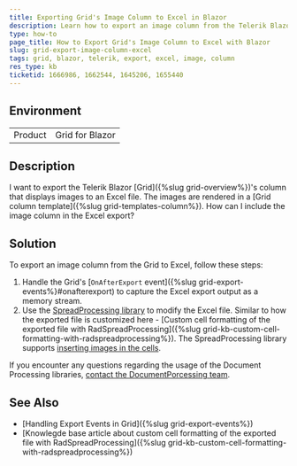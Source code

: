 ```yaml
---
title: Exporting Grid's Image Column to Excel in Blazor
description: Learn how to export an image column from the Telerik Blazor Grid to an Excel file by utilizing the Document Processing Library.
type: how-to
page_title: How to Export Grid's Image Column to Excel with Blazor
slug: grid-export-image-column-excel
tags: grid, blazor, telerik, export, excel, image, column
res_type: kb
ticketid: 1666986, 1662544, 1645206, 1655440
---
```


## Environment

<table>
    <tbody>
        <tr>
            <td>Product</td>
            <td>Grid for Blazor</td>
        </tr>
    </tbody>
</table>

## Description

I want to export the Telerik Blazor [Grid]({%slug grid-overview%})'s column that displays images to an Excel file. The images are rendered in a [Grid column template]({%slug grid-templates-column%}). How can I include the image column in the Excel export?

## Solution

To export an image column from the Grid to Excel, follow these steps:

1. Handle the Grid's [`OnAfterExport` event]({%slug grid-export-events%}#onafterexport) to capture the Excel export output as a memory stream.
2. Use the [SpreadProcessing library](https://docs.telerik.com/devtools/document-processing/libraries/radspreadprocessing/overview) to modify the Excel file. Similar to how the exported file is customized here - [Custom cell formatting of the exported file with RadSpreadProcessing]({%slug grid-kb-custom-cell-formatting-with-radspreadprocessing%}). The SpreadProcessing library supports [inserting images in the cells](https://docs.telerik.com/devtools/document-processing/libraries/radspreadprocessing/features/shapes-and-images).

If you encounter any questions regarding the usage of the Document Processing libraries, [contact the DocumentPorcessing team](https://docs.telerik.com/devtools/document-processing/knowledge-base/submit-support-tickets).

## See Also

- [Handling Export Events in Grid]({%slug grid-export-events%})
- [Knowlegde base article about custom cell formatting of the exported file with RadSpreadProcessing]({%slug grid-kb-custom-cell-formatting-with-radspreadprocessing%})
